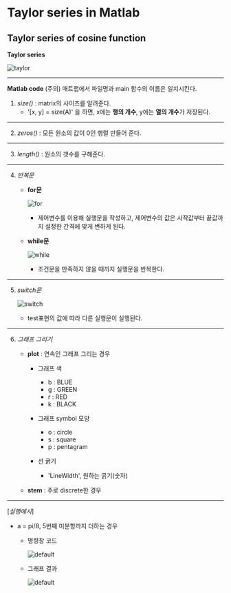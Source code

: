 # Taylor series in Matlab

## Taylor series of cosine function


**Taylor series**

![taylor](https://user-images.githubusercontent.com/44759154/48614994-fb1a2a00-e9d2-11e8-97c7-70316d935f7e.JPG)

---

**Matlab code**
(주의) 매트랩에서 파일명과 main 함수의 이름은 일치시킨다.

  1) _size()_ : matrix의 사이즈를 알려준다. 
     - '[x, y] = size(A)' 을 하면,  x에는 **행의 개수**,    y에는 **열의 개수**가 저장된다.
---     
  2) _zeros()_ : 모든 원소의 값이 0인 행렬 만들어 준다.
---  
  3) _length()_ : 원소의 갯수를 구해준다.
---  
  4) _반복문_
     - **for문**
     
     
       ![for](https://user-images.githubusercontent.com/44759154/48615605-b68f8e00-e9d4-11e8-91ed-cfe3f749a99d.JPG)

       - 제어변수를 이용해 실행문을 작성하고, 제어변수의 값은 시작값부터 끝값까지 설정한 간격에 맞게 변하게 된다.
       
       
     - **while문**
     
     
        ![while](https://user-images.githubusercontent.com/44759154/48615778-29990480-e9d5-11e8-980f-716617ca6103.JPG)
        
       - 조건문을 만족하지 않을 때까지 실행문을 반복한다.

---
  5) _switch문_
    
       ![switch](https://user-images.githubusercontent.com/44759154/48616229-4eda4280-e9d6-11e8-89b0-9e7cb8f52b84.JPG)
       
     - test표현의 값에 따라 다른 실행문이 실행된다.   

---      
  6) _그래프 그리기_
     - **plot** : 연속인 그래프 그리는 경우
       - 그래프 색 
         - b : BLUE
         - g : GREEN
         - r : RED
         - k : BLACK
         
       - 그래프 symbol 모양
         - o : circle
         - s : square
         - p : pentagram
         
       - 선 굵기
         - 'LineWidth', 원하는 굵기(숫자)
         
     - **stem** : 주로 discrete한 경우

---
[_실행예시_]

- a = pi/8, 5번째 미분항까지 더하는 경우
  - 명령창 코드
    
    ![default](https://user-images.githubusercontent.com/44759154/48616379-cad48a80-e9d6-11e8-9dd8-998a43e9e5b3.JPG)
  
  - 그래프 결과
   
    ![default](https://user-images.githubusercontent.com/44759154/48616419-ea6bb300-e9d6-11e8-9df3-3849c96c83fc.JPG)

  

